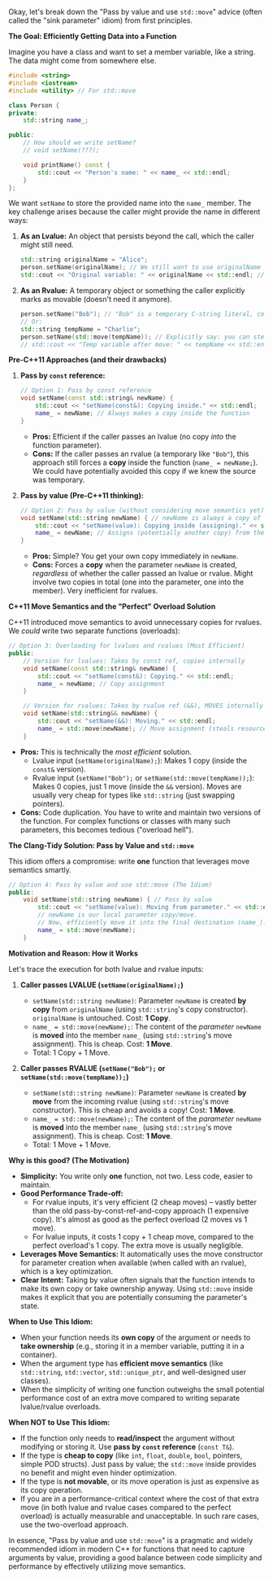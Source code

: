 Okay, let's break down the "Pass by value and use `std::move`" advice (often called the "sink parameter" idiom) from first principles.

**The Goal: Efficiently Getting Data into a Function**

Imagine you have a class and want to set a member variable, like a string. The data might come from somewhere else.

```c++
#include <string>
#include <iostream>
#include <utility> // For std::move

class Person {
private:
    std::string name_;

public:
    // How should we write setName?
    // void setName(???);

    void printName() const {
        std::cout << "Person's name: " << name_ << std::endl;
    }
};
```

We want `setName` to store the provided name into the `name_` member. The key challenge arises because the caller might provide the name in different ways:

1.  **As an Lvalue:** An object that persists beyond the call, which the caller might still need.
    ```c++
    std::string originalName = "Alice";
    person.setName(originalName); // We still want to use originalName later maybe
    std::cout << "Original variable: " << originalName << std::endl; // Should still be "Alice"
    ```
2.  **As an Rvalue:** A temporary object or something the caller explicitly marks as movable (doesn't need it anymore).
    ```c++
    person.setName("Bob"); // "Bob" is a temporary C-string literal, converted to a temporary std::string
    // Or:
    std::string tempName = "Charlie";
    person.setName(std::move(tempName)); // Explicitly say: you can steal from tempName
    // std::cout << "Temp variable after move: " << tempName << std::endl; // tempName is now likely empty or unspecified
    ```

**Pre-C++11 Approaches (and their drawbacks)**

1.  **Pass by `const` reference:**
    ```c++
    // Option 1: Pass by const reference
    void setName(const std::string& newName) {
        std::cout << "setName(const&): Copying inside." << std::endl;
        name_ = newName; // Always makes a copy inside the function
    }
    ```
    * **Pros:** Efficient if the caller passes an lvalue (no copy *into* the function parameter).
    * **Cons:** If the caller passes an rvalue (a temporary like `"Bob"`), this approach still forces a **copy** inside the function (`name_ = newName;`). We could have potentially avoided this copy if we knew the source was temporary.

2.  **Pass by value (Pre-C++11 thinking):**
    ```c++
    // Option 2: Pass by value (without considering move semantics yet)
    void setName(std::string newName) { // newName is always a copy of the argument
        std::cout << "setName(value): Copying inside (assigning)." << std::endl;
        name_ = newName; // Assigns (potentially another copy) from the parameter copy
    }
    ```
    * **Pros:** Simple? You get your own copy immediately in `newName`.
    * **Cons:** Forces a **copy** when the parameter `newName` is created, *regardless* of whether the caller passed an lvalue or rvalue. Might involve two copies in total (one into the parameter, one into the member). Very inefficient for rvalues.

**C++11 Move Semantics and the "Perfect" Overload Solution**

C++11 introduced move semantics to avoid unnecessary copies for rvalues. We *could* write two separate functions (overloads):

```c++
// Option 3: Overloading for lvalues and rvalues (Most Efficient)
public:
    // Version for lvalues: Takes by const ref, copies internally
    void setName(const std::string& newName) {
        std::cout << "setName(const&): Copying." << std::endl;
        name_ = newName; // Copy assignment
    }

    // Version for rvalues: Takes by rvalue ref (&&), MOVES internally
    void setName(std::string&& newName) {
        std::cout << "setName(&&): Moving." << std::endl;
        name_ = std::move(newName); // Move assignment (steals resources)
    }
```

* **Pros:** This is technically the *most efficient* solution.
    * Lvalue input (`setName(originalName);`): Makes 1 copy (inside the `const&` version).
    * Rvalue input (`setName("Bob");` or `setName(std::move(tempName));`): Makes 0 copies, just 1 move (inside the `&&` version). Moves are usually very cheap for types like `std::string` (just swapping pointers).
* **Cons:** Code duplication. You have to write and maintain two versions of the function. For complex functions or classes with many such parameters, this becomes tedious ("overload hell").

**The Clang-Tidy Solution: Pass by Value and `std::move`**

This idiom offers a compromise: write **one** function that leverages move semantics smartly.

```c++
// Option 4: Pass by value and use std::move (The Idiom)
public:
    void setName(std::string newName) { // Pass by value
        std::cout << "setName(value): Moving from parameter." << std::endl;
        // newName is our local parameter copy/move.
        // Now, efficiently move it into the final destination (name_).
        name_ = std::move(newName);
    }
```

**Motivation and Reason: How it Works**

Let's trace the execution for both lvalue and rvalue inputs:

1.  **Caller passes LVALUE (`setName(originalName);`)**
    * `setName(std::string newName)`: Parameter `newName` is created **by copy** from `originalName` (using `std::string`'s copy constructor). `originalName` is untouched. Cost: **1 Copy**.
    * `name_ = std::move(newName);`: The content of the *parameter* `newName` is **moved** into the member `name_` (using `std::string`'s move assignment). This is cheap. Cost: **1 Move**.
    * Total: 1 Copy + 1 Move.

2.  **Caller passes RVALUE (`setName("Bob");` or `setName(std::move(tempName));`)**
    * `setName(std::string newName)`: Parameter `newName` is created **by move** from the incoming rvalue (using `std::string`'s move constructor). This is cheap and avoids a copy! Cost: **1 Move**.
    * `name_ = std::move(newName);`: The content of the *parameter* `newName` is **moved** into the member `name_` (using `std::string`'s move assignment). This is cheap. Cost: **1 Move**.
    * Total: 1 Move + 1 Move.

**Why is this good? (The Motivation)**

* **Simplicity:** You write only **one** function, not two. Less code, easier to maintain.
* **Good Performance Trade-off:**
    * For rvalue inputs, it's very efficient (2 cheap moves) – vastly better than the old pass-by-const-ref-and-copy approach (1 expensive copy). It's almost as good as the perfect overload (2 moves vs 1 move).
    * For lvalue inputs, it costs 1 copy + 1 cheap move, compared to the perfect overload's 1 copy. The extra move is usually negligible.
* **Leverages Move Semantics:** It automatically uses the move constructor for parameter creation when available (when called with an rvalue), which is a key optimization.
* **Clear Intent:** Taking by value often signals that the function intends to make its own copy or take ownership anyway. Using `std::move` inside makes it explicit that you are potentially consuming the parameter's state.

**When to Use This Idiom:**

* When your function needs its **own copy** of the argument or needs to **take ownership** (e.g., storing it in a member variable, putting it in a container).
* When the argument type has **efficient move semantics** (like `std::string`, `std::vector`, `std::unique_ptr`, and well-designed user classes).
* When the simplicity of writing one function outweighs the small potential performance cost of an extra move compared to writing separate lvalue/rvalue overloads.

**When NOT to Use This Idiom:**

* If the function only needs to **read/inspect** the argument without modifying or storing it. Use **pass by `const` reference** (`const T&`).
* If the type is **cheap to copy** (like `int`, `float`, `double`, `bool`, pointers, simple POD structs). Just pass by value; the `std::move` inside provides no benefit and might even hinder optimization.
* If the type is **not movable**, or its move operation is just as expensive as its copy operation.
* If you are in a performance-critical context where the cost of that extra move (in both lvalue and rvalue cases compared to the perfect overload) is actually measurable and unacceptable. In such rare cases, use the two-overload approach.

In essence, "Pass by value and use `std::move`" is a pragmatic and widely recommended idiom in modern C++ for functions that need to capture arguments by value, providing a good balance between code simplicity and performance by effectively utilizing move semantics.